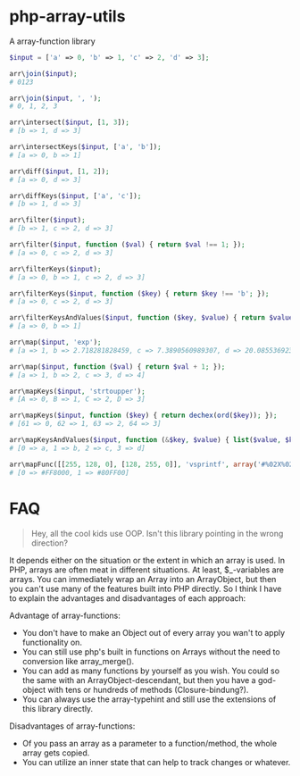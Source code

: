 php-array-utils
===============

A array-function library

```PHP
$input = ['a' => 0, 'b' => 1, 'c' => 2, 'd' => 3];

arr\join($input);
# 0123

arr\join($input, ', ');
# 0, 1, 2, 3

arr\intersect($input, [1, 3]);
# [b => 1, d => 3]

arr\intersectKeys($input, ['a', 'b']);
# [a => 0, b => 1]

arr\diff($input, [1, 2]);
# [a => 0, d => 3]

arr\diffKeys($input, ['a', 'c']);
# [b => 1, d => 3]

arr\filter($input);
# [b => 1, c => 2, d => 3]

arr\filter($input, function ($val) { return $val !== 1; });
# [a => 0, c => 2, d => 3]

arr\filterKeys($input);
# [a => 0, b => 1, c => 2, d => 3]

arr\filterKeys($input, function ($key) { return $key !== 'b'; });
# [a => 0, c => 2, d => 3]

arr\filterKeysAndValues($input, function ($key, $value) { return $value === 0 || $key === 'b'; });
# [a => 0, b => 1]

arr\map($input, 'exp');
# [a => 1, b => 2.718281828459, c => 7.3890560989307, d => 20.085536923188]

arr\map($input, function ($val) { return $val + 1; });
# [a => 1, b => 2, c => 3, d => 4]

arr\mapKeys($input, 'strtoupper');
# [A => 0, B => 1, C => 2, D => 3]

arr\mapKeys($input, function ($key) { return dechex(ord($key)); });
# [61 => 0, 62 => 1, 63 => 2, 64 => 3]

arr\mapKeysAndValues($input, function (&$key, $value) { list($value, $key) = array($key, $value); return $value; });
# [0 => a, 1 => b, 2 => c, 3 => d]

arr\mapFunc([[255, 128, 0], [128, 255, 0]], 'vsprintf', array('#%02X%02X%02X'), 1);
# [0 => #FF8000, 1 => #80FF00]
```

# FAQ

> Hey, all the cool kids use OOP. Isn't this library pointing in the wrong direction?

It depends either on the situation or the extent in which an array is used. In PHP, arrays are often meat in different situations. At least, $_-variables are arrays. You can immediately wrap an Array into an ArrayObject, but then you can't use many of the features built into PHP directly. So I think I have to explain the advantages and disadvantages of each approach:

Advantage of array-functions:

* You don't have to make an Object out of every array you wan't to apply functionality on.
* You can still use php's built in functions on Arrays without the need to conversion like array_merge().
* You can add as many functions by yourself as you wish. You could so the same with an ArrayObject-descendant, but then you have a god-object with tens or hundreds of methods (Closure-bindung?).
* You can always use the array-typehint and still use the extensions of this library directly.

Disadvantages of array-functions:

* Of you pass an array as a parameter to a function/method, the whole array gets copied.
* You can utilize an inner state that can help to track changes or whatever.